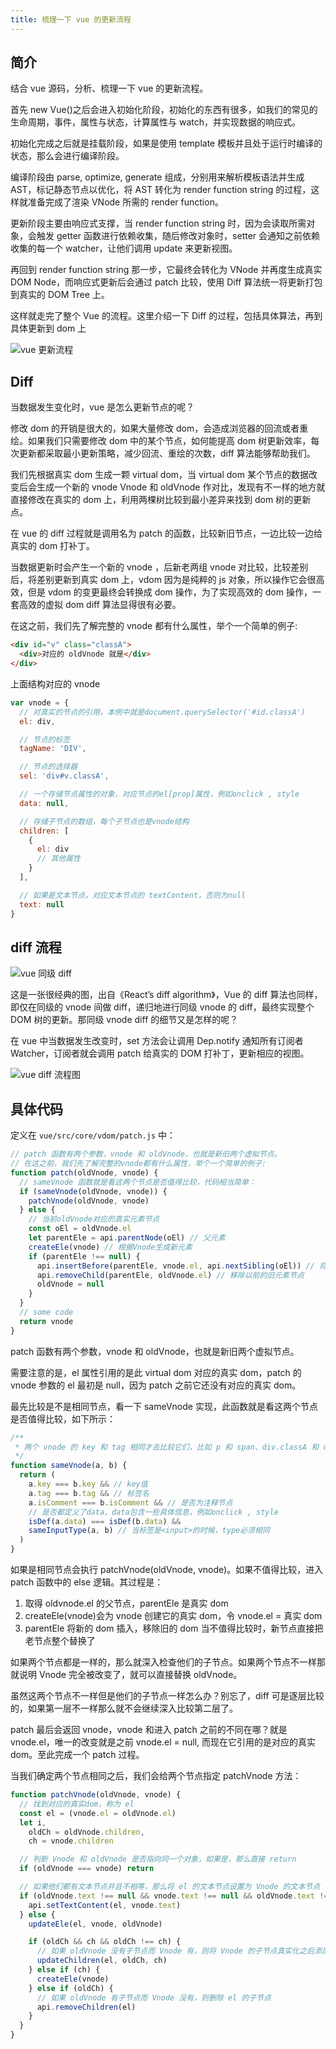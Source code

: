 ```yaml
---
title: 梳理一下 vue 的更新流程
---
```


## 简介

结合 vue 源码，分析、梳理一下 vue 的更新流程。

首先 new Vue()之后会进入初始化阶段，初始化的东西有很多，如我们的常见的生命周期，事件，属性与状态，计算属性与 watch，并实现数据的响应式。

初始化完成之后就是挂载阶段，如果是使用 template 模板并且处于运行时编译的状态，那么会进行编译阶段。

编译阶段由 parse, optimize, generate 组成，分别用来解析模板语法并生成 AST，标记静态节点以优化，将 AST 转化为 render function string 的过程，这样就准备完成了渲染 VNode 所需的 render function。

更新阶段主要由响应式支撑，当 render function string 时，因为会读取所需对象，会触发 getter 函数进行依赖收集，随后修改对象时，setter 会通知之前依赖收集的每一个 watcher，让他们调用 update 来更新视图。

再回到 render function string 那一步，它最终会转化为 VNode 并再度生成真实 DOM Node，而响应式更新后会通过 patch 比较，使用 Diff 算法统一将更新打包到真实的 DOM Tree 上。

这样就走完了整个 Vue 的流程。这里介绍一下 Diff 的过程，包括具体算法，再到具体更新到 dom 上

![vue 更新流程](https://cdn.clearlywind.com/static/images/vue-update-process.png)

## Diff

当数据发生变化时，vue 是怎么更新节点的呢？

修改 dom 的开销是很大的，如果大量修改 dom，会造成浏览器的回流或者重绘。如果我们只需要修改 dom 中的某个节点，如何能提高 dom 树更新效率，每次更新都采取最小更新策略，减少回流、重绘的次数，diff 算法能够帮助我们。

我们先根据真实 dom 生成一颗 virtual dom，当 virtual dom 某个节点的数据改变后会生成一个新的 vnode Vnode 和 oldVnode 作对比，发现有不一样的地方就直接修改在真实的 dom 上，利用两棵树比较到最小差异来找到 dom 树的更新点。

在 vue 的 diff 过程就是调用名为 patch 的函数，比较新旧节点，一边比较一边给真实的 dom 打补丁。

当数据更新时会产生一个新的 vnode ，后新老两组 vnode 对比较，比较差别后，将差别更新到真实 dom 上，vdom 因为是纯粹的 js 对象，所以操作它会很高效，但是 vdom 的变更最终会转换成 dom 操作，为了实现高效的 dom 操作，一套高效的虚拟 dom diff 算法显得很有必要。

在这之前，我们先了解完整的 vnode 都有什么属性，举个一个简单的例子:

```html
<div id="v" class="classA">
  <div>对应的 oldVnode 就是</div>
</div>
```

上面结构对应的 vnode

```js
var vnode = {
  // 对真实的节点的引用，本例中就是document.querySelector('#id.classA')
  el: div,

  // 节点的标签
  tagName: 'DIV',

  // 节点的选择器
  sel: 'div#v.classA',

  // 一个存储节点属性的对象，对应节点的el[prop]属性，例如onclick , style
  data: null,

  // 存储子节点的数组，每个子节点也是vnode结构
  children: [
    {
      el: div
      // 其他属性
    }
  ],

  // 如果是文本节点，对应文本节点的 textContent，否则为null
  text: null
}
```

## diff 流程

![vue 同级 diff](https://cdn.clearlywind.com/static/images/vue同级diff.png)

这是一张很经典的图，出自《React’s diff algorithm》，Vue 的 diff 算法也同样，即仅在同级的 vnode 间做 diff，递归地进行同级 vnode 的 diff，最终实现整个 DOM 树的更新。那同级 vnode diff 的细节又是怎样的呢？

在 vue 中当数据发生改变时，set 方法会让调用 Dep.notify 通知所有订阅者 Watcher，订阅者就会调用 patch 给真实的 DOM 打补丁，更新相应的视图。

![vue diff 流程图](https://cdn.clearlywind.com/static/images/vue-diff-fluent.png)

## 具体代码

定义在 `vue/src/core/vdom/patch.js` 中：

```js
// patch 函数有两个参数，vnode 和 oldVnode，也就是新旧两个虚拟节点。
// 在这之前，我们先了解完整的vnode都有什么属性，举个一个简单的例子:
function patch(oldVnode, vnode) {
  // sameVnode 函数就是看这两个节点是否值得比较，代码相当简单：
  if (sameVnode(oldVnode, vnode)) {
    patchVnode(oldVnode, vnode)
  } else {
    // 当前oldVnode对应的真实元素节点
    const oEl = oldVnode.el
    let parentEle = api.parentNode(oEl) // 父元素
    createEle(vnode) // 根据Vnode生成新元素
    if (parentEle !== null) {
      api.insertBefore(parentEle, vnode.el, api.nextSibling(oEl)) // 将新元素添加进父元素
      api.removeChild(parentEle, oldVnode.el) // 移除以前的旧元素节点
      oldVnode = null
    }
  }
  // some code
  return vnode
}
```

patch 函数有两个参数，vnode 和 oldVnode，也就是新旧两个虚拟节点。

需要注意的是，el 属性引用的是此 virtual dom 对应的真实 dom，patch 的 vnode 参数的 el 最初是 null，因为 patch 之前它还没有对应的真实 dom。

最先比较是不是相同节点，看一下 sameVnode 实现，此函数就是看这两个节点是否值得比较，如下所示：

```js
/**
 * 两个 vnode 的 key 和 tag 相同才去比较它们，比如 p 和 span、div.classA 和 div.classB 都被认为是不同结构而不去比较它们
 */
function sameVnode(a, b) {
  return (
    a.key === b.key && // key值
    a.tag === b.tag && // 标签名
    a.isComment === b.isComment && // 是否为注释节点
    // 是否都定义了data，data包含一些具体信息，例如onclick , style
    isDef(a.data) === isDef(b.data) &&
    sameInputType(a, b) // 当标签是<input>的时候，type必须相同
  )
}
```

如果是相同节点会执行 patchVnode(oldVnode, vnode)。如果不值得比较，进入 patch 函数中的 else 逻辑。其过程是：

1. 取得 oldvnode.el 的父节点，parentEle 是真实 dom
2. createEle(vnode)会为 vnode 创建它的真实 dom，令 vnode.el = 真实 dom
3. parentEle 将新的 dom 插入，移除旧的 dom
   当不值得比较时，新节点直接把老节点整个替换了

如果两个节点都是一样的，那么就深入检查他们的子节点。如果两个节点不一样那就说明 Vnode 完全被改变了，就可以直接替换 oldVnode。

虽然这两个节点不一样但是他们的子节点一样怎么办？别忘了，diff 可是逐层比较的，如果第一层不一样那么就不会继续深入比较第二层了。

patch 最后会返回 vnode，vnode 和进入 patch 之前的不同在哪？就是 vnode.el，唯一的改变就是之前 vnode.el = null, 而现在它引用的是对应的真实 dom。至此完成一个 patch 过程。

当我们确定两个节点相同之后，我们会给两个节点指定 patchVnode 方法：

```js
function patchVnode(oldVnode, vnode) {
  // 找到对应的真实dom，称为 el
  const el = (vnode.el = oldVnode.el)
  let i,
    oldCh = oldVnode.children,
    ch = vnode.children

  // 判断 Vnode 和 oldVnode 是否指向同一个对象，如果是，那么直接 return
  if (oldVnode === vnode) return

  // 如果他们都有文本节点并且不相等，那么将 el 的文本节点设置为 Vnode 的文本节点
  if (oldVnode.text !== null && vnode.text !== null && oldVnode.text !== vnode.text) {
    api.setTextContent(el, vnode.text)
  } else {
    updateEle(el, vnode, oldVnode)

    if (oldCh && ch && oldCh !== ch) {
      // 如果 oldVnode 没有子节点而 Vnode 有，则将 Vnode 的子节点真实化之后添加到 el 如果两者都有子节点，则执行 updateChildren 函数比较子节点，这一步很重要
      updateChildren(el, oldCh, ch)
    } else if (ch) {
      createEle(vnode)
    } else if (oldCh) {
      // 如果 oldVnode 有子节点而 Vnode 没有，则删除 el 的子节点
      api.removeChildren(el)
    }
  }
}
```

<!-- https://juejin.cn/post/6844903961837699079#heading-4 -->

<!-- https://cloud.tencent.com/developer/article/1006029 -->

<!-- https://www.jb51.net/article/140471.htm -->

<!-- https://segmentfault.com/a/1190000020663531?utm_source=tag-newest -->

<!-- https://blog.fundebug.com/2019/06/26/vue-virtual-dom/ -->

<!-- https://segmentfault.com/a/1190000008782928 -->

